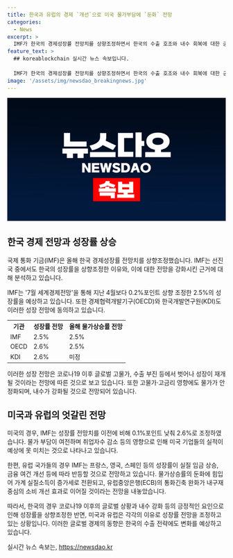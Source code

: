 ```yaml
---
title: 한국과 유럽의 경제 `개선`으로 미국 물가부담에 `둔화` 전망
categories:
  - News
excerpt: >
  IMF가 한국의 경제성장률 전망치를 상향조정하면서 한국의 수출 호조와 내수 회복에 대한 긍정적 전망이 나오고 있다. 반면 미국은 경제성장률 전망을 낮춰 잡았으며, 유럽은 금융 여건 개선 등으로 성장률 반등이 전망되고 있다. 이에 따라 한국의 수출 전략에서 변화가 예상되며, 글로벌 경제의 흐름이 한국에 미치는 영향이 더욱 중요해질 전망이다. IMF와 OECD 등의 전망은 내수 회복과 수출 호조를 지지하며, 한국의 경제 성장을 재개할 것으로 전망하고 있다.
feature_text: >
  ## koreablockchain 실시간 뉴스 속보입니다.

  IMF가 한국의 경제성장률 전망치를 상향조정하면서 한국의 수출 호조와 내수 회복에 대한 긍정적 전망이 나오고 있다. 반면 미국은 경제성장률 전망을 낮춰 잡았으며, 유럽은 금융 여건 개선 등으로 성장률 반등이 전망되고 있다. 이에 따라 한국의 수출 전략에서 변화가 예상되며, 글로벌 경제의 흐름이 한국에 미치는 영향이 더욱 중요해질 전망이다. IMF와 OECD 등의 전망은 내수 회복과 수출 호조를 지지하며, 한국의 경제 성장을 재개할 것으로 전망하고 있다.
image: '/assets/img/newsdao_breakingnews.jpg'
---
```


<p><img src="/assets/img/newsdao_breakingnews.jpg" alt="koreablockchain 속보" /></p>

<h2 data-ke-size="size26">한국 경제 전망과 성장률 상승</h2>

<p>국제 통화 기금(IMF)은 올해 한국 경제성장률 전망치를 상향조정했습니다. IMF는 선진국 중에서도 한국의 성장률을 상향조정한 이유와, 이에 대한 전망을 강화시킨 근거에 대해 분석하고 있습니다.</p>

<p data-ke-size="size16">IMF는 '7월 세계경제전망'을 통해 지난 4월보다 0.2%포인트 상향 조정한 2.5%의 성장률을 예상하고 있습니다. 또한 경제협력개발기구(OECD)와 한국개발연구원(KDI)도 이러한 성장 전망에 동의하고 있습니다.</p>

<table>
    <tr>
        <th>기관</th>
        <th>성장률 전망</th>
        <th>올해 물가상승률 전망</th>
    </tr>
    <tr>
        <td>IMF</td>
        <td>2.5%</td>
        <td>2.5%</td>
    </tr>
    <tr>
        <td>OECD</td>
        <td>2.6%</td>
        <td>2.5%</td>
    </tr>
    <tr>
        <td>KDI</td>
        <td>2.6%</td>
        <td>미정</td>
    </tr>
</table>

<p>이러한 성장 전망은 코로나19 이후 글로벌 고물가, 수출 부진 등에서 벗어나 성장이 재개될 것이라는 전망에 따른 것으로 보고 있습니다. 또한 고물가·고금리 영향에도 물가가 안정화되며, 내수가 강화될 것으로 전망되어 있습니다.</p>

<h2 data-ke-size="size26">미국과 유럽의 엇갈린 전망</h2>

<p>미국의 경우, IMF는 성장률 전망치를 이전에 비해 0.1%포인트 낮춰 2.6%로 조정하였습니다. 물가 부담이 여전하며 취업자수 감소 등의 영향으로 인해 미국 기업들의 실적이 예상에 못 미치는 것으로 나타나고 있습니다.</p>

<p>한편, 유럽 국가들의 경우 IMF는 프랑스, 영국, 스페인 등의 성장률이 실질 임금 상승, 금융 여건 개선 등에 따라 반등할 것으로 전망하고 있습니다. 물가상승률의 둔화에 힘입어 가계 실질소득이 증가세로 전환되고, 유럽중앙은행(ECB)의 통화긴축 완화가 내구재 중심의 소비 개선 효과로 이어질 것이라는 전망을 내놓았습니다.</p>

<p>따라서, 한국의 경우 코로나19 이후의 글로벌 상황과 내수 강화 등의 긍정적인 요인으로 인해 성장률을 상향조정한 반면, 미국과 유럽은 각각의 이유로 성장률 전망을 조정하고 있는 상황입니다. 이러한 글로벌 경제의 동향은 한국의 수출 전략에도 변화를 예상하고 있습니다.</p>
실시간 뉴스 속보는, <a href="https://newsdao.kr" rel="dofollow">https://newsdao.kr</a>


